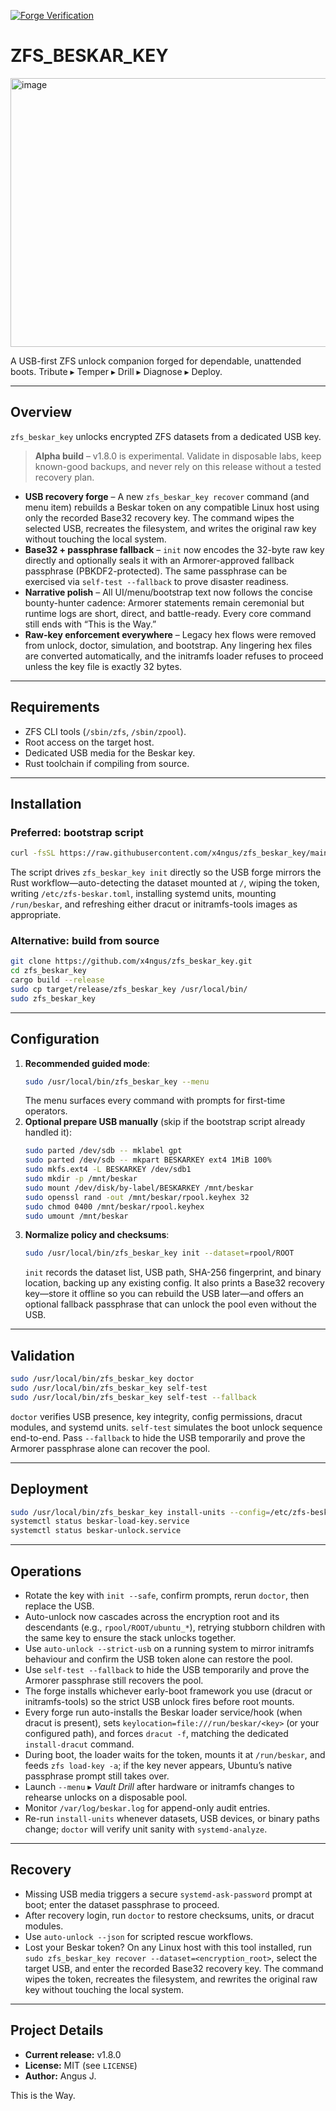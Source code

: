 [![Forge Verification](https://github.com/x4ngus/zfs_beskar_key/actions/workflows/rust.yml/badge.svg)](https://github.com/x4ngus/zfs_beskar_key/actions)

# **ZFS_BESKAR_KEY**

<img width="860" height="430" alt="image" src="https://github.com/user-attachments/assets/309192cc-9f2b-42ac-b36a-918083e472ef" />

A USB-first ZFS unlock companion forged for dependable, unattended boots. 
Tribute ▸ Temper ▸ Drill ▸ Diagnose ▸ Deploy.

---

## Overview

`zfs_beskar_key` unlocks encrypted ZFS datasets from a dedicated USB key.

> **Alpha build** – v1.8.0 is experimental. Validate in disposable labs, keep known-good backups, and never rely on this release without a tested recovery plan.

- **USB recovery forge** – A new `zfs_beskar_key recover` command (and menu item) rebuilds a Beskar token on any compatible Linux host using only the recorded Base32 recovery key. The command wipes the selected USB, recreates the filesystem, and writes the original raw key without touching the local system.
- **Base32 + passphrase fallback** – `init` now encodes the 32-byte raw key directly and optionally seals it with an Armorer-approved fallback passphrase (PBKDF2-protected). The same passphrase can be exercised via `self-test --fallback` to prove disaster readiness.
- **Narrative polish** – All UI/menu/bootstrap text now follows the concise bounty-hunter cadence: Armorer statements remain ceremonial but runtime logs are short, direct, and battle-ready. Every core command still ends with “This is the Way.”
- **Raw-key enforcement everywhere** – Legacy hex flows were removed from unlock, doctor, simulation, and bootstrap. Any lingering hex files are converted automatically, and the initramfs loader refuses to proceed unless the key file is exactly 32 bytes.

---

## Requirements

- ZFS CLI tools (`/sbin/zfs`, `/sbin/zpool`).
- Root access on the target host.
- Dedicated USB media for the Beskar key.
- Rust toolchain if compiling from source.

---

## Installation

### Preferred: bootstrap script

```bash
curl -fsSL https://raw.githubusercontent.com/x4ngus/zfs_beskar_key/main/scripts/bootstrap.sh | sudo bash
```

The script drives `zfs_beskar_key init` directly so the USB forge mirrors the Rust workflow—auto-detecting the dataset mounted at `/`, wiping the token, writing `/etc/zfs-beskar.toml`, installing systemd units, mounting `/run/beskar`, and refreshing either dracut or initramfs-tools images as appropriate.

### Alternative: build from source

```bash
git clone https://github.com/x4ngus/zfs_beskar_key.git
cd zfs_beskar_key
cargo build --release
sudo cp target/release/zfs_beskar_key /usr/local/bin/
sudo zfs_beskar_key
```

---

## Configuration

1. **Recommended guided mode**:
   ```bash
   sudo /usr/local/bin/zfs_beskar_key --menu
   ```
   The menu surfaces every command with prompts for first-time operators.
1. **Optional prepare USB manually** (skip if the bootstrap script already handled it):
   ```bash
   sudo parted /dev/sdb -- mklabel gpt
   sudo parted /dev/sdb -- mkpart BESKARKEY ext4 1MiB 100%
   sudo mkfs.ext4 -L BESKARKEY /dev/sdb1
   sudo mkdir -p /mnt/beskar
   sudo mount /dev/disk/by-label/BESKARKEY /mnt/beskar
   sudo openssl rand -out /mnt/beskar/rpool.keyhex 32
   sudo chmod 0400 /mnt/beskar/rpool.keyhex
   sudo umount /mnt/beskar
   ```
2. **Normalize policy and checksums**:
   ```bash
   sudo /usr/local/bin/zfs_beskar_key init --dataset=rpool/ROOT
   ```
   `init` records the dataset list, USB path, SHA-256 fingerprint, and binary location, backing up any existing config. It also prints a Base32 recovery key—store it offline so you can rebuild the USB later—and offers an optional fallback passphrase that can unlock the pool even without the USB.

---

## Validation

```bash
sudo /usr/local/bin/zfs_beskar_key doctor 
sudo /usr/local/bin/zfs_beskar_key self-test 
sudo /usr/local/bin/zfs_beskar_key self-test --fallback
```

`doctor` verifies USB presence, key integrity, config permissions, dracut modules, and systemd units. `self-test` simulates the boot unlock sequence end-to-end. Pass `--fallback` to hide the USB temporarily and prove the Armorer passphrase alone can recover the pool.

---

## Deployment

```bash
sudo /usr/local/bin/zfs_beskar_key install-units --config=/etc/zfs-beskar.toml
systemctl status beskar-load-key.service
systemctl status beskar-unlock.service
```

---

## Operations

- Rotate the key with `init --safe`, confirm prompts, rerun `doctor`, then replace the USB.
- Auto-unlock now cascades across the encryption root and its descendants (e.g., `rpool/ROOT/ubuntu_*`), retrying stubborn children with the same key to ensure the stack unlocks together.
- Use `auto-unlock --strict-usb` on a running system to mirror initramfs behaviour and confirm the USB token alone can restore the pool.
- Use `self-test --fallback` to hide the USB temporarily and prove the Armorer passphrase still recovers the pool.
- The forge installs whichever early-boot framework you use (dracut or initramfs-tools) so the strict USB unlock fires before root mounts.
- Every forge run auto-installs the Beskar loader service/hook (when dracut is present), sets `keylocation=file:///run/beskar/<key>` (or your configured path), and forces `dracut -f`, matching the dedicated `install-dracut` command.
- During boot, the loader waits for the token, mounts it at `/run/beskar`, and feeds `zfs load-key -a`; if the key never appears, Ubuntu’s native passphrase prompt still takes over.
- Launch `--menu` ▸ *Vault Drill* after hardware or initramfs changes to rehearse unlocks on a disposable pool.
- Monitor `/var/log/beskar.log` for append-only audit entries.
- Re-run `install-units` whenever datasets, USB devices, or binary paths change; `doctor` will verify unit sanity with `systemd-analyze`.

---

## Recovery

- Missing USB media triggers a secure `systemd-ask-password` prompt at boot; enter the dataset passphrase to proceed.
- After recovery login, run `doctor` to restore checksums, units, or dracut modules.
- Use `auto-unlock --json` for scripted rescue workflows.
- Lost your Beskar token? On any Linux host with this tool installed, run `sudo zfs_beskar_key recover --dataset=<encryption_root>`, select the target USB, and enter the recorded Base32 recovery key. The command wipes the token, recreates the filesystem, and rewrites the original raw key without touching the local system.

---

## Project Details

- **Current release:** v1.8.0
- **License:** MIT (see `LICENSE`)
- **Author:** Angus J.

This is the Way.
